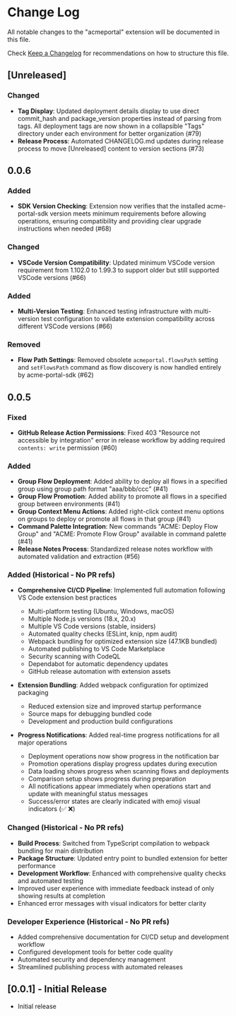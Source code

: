 # Change Log

All notable changes to the "acmeportal" extension will be documented in this file.

Check [Keep a Changelog](http://keepachangelog.com/) for recommendations on how to structure this file.

## [Unreleased]

### Changed
- **Tag Display**: Updated deployment details display to use direct commit_hash and package_version properties instead of parsing from tags. All deployment tags are now shown in a collapsible "Tags" directory under each environment for better organization (#79)
- **Release Process**: Automated CHANGELOG.md updates during release process to move [Unreleased] content to version sections (#73)

## 0.0.6

### Added
- **SDK Version Checking**: Extension now verifies that the installed acme-portal-sdk version meets minimum requirements before allowing operations, ensuring compatibility and providing clear upgrade instructions when needed (#68)

### Changed
- **VSCode Version Compatibility**: Updated minimum VSCode version requirement from 1.102.0 to 1.99.3 to support older but still supported VSCode versions (#66)

### Added  
- **Multi-Version Testing**: Enhanced testing infrastructure with multi-version test configuration to validate extension compatibility across different VSCode versions (#66)

### Removed
- **Flow Path Settings**: Removed obsolete `acmeportal.flowsPath` setting and `setFlowsPath` command as flow discovery is now handled entirely by acme-portal-sdk (#62)

## 0.0.5

### Fixed
- **GitHub Release Action Permissions**: Fixed 403 "Resource not accessible by integration" error in release workflow by adding required `contents: write` permission (#60)

### Added
- **Group Flow Deployment**: Added ability to deploy all flows in a specified group using group path format "aaa/bbb/ccc" (#41)
- **Group Flow Promotion**: Added ability to promote all flows in a specified group between environments (#41)
- **Group Context Menu Actions**: Added right-click context menu options on groups to deploy or promote all flows in that group (#41)
- **Command Palette Integration**: New commands "ACME: Deploy Flow Group" and "ACME: Promote Flow Group" available in command palette (#41)
- **Release Notes Process**: Standardized release notes workflow with automated validation and extraction (#56)

### Added (Historical - No PR refs)
- **Comprehensive CI/CD Pipeline**: Implemented full automation following VS Code extension best practices
  - Multi-platform testing (Ubuntu, Windows, macOS)
  - Multiple Node.js versions (18.x, 20.x)
  - Multiple VS Code versions (stable, insiders)
  - Automated quality checks (ESLint, knip, npm audit)
  - Webpack bundling for optimized extension size (47.1KB bundled)
  - Automated publishing to VS Code Marketplace
  - Security scanning with CodeQL
  - Dependabot for automatic dependency updates
  - GitHub release automation with extension assets

- **Extension Bundling**: Added webpack configuration for optimized packaging
  - Reduced extension size and improved startup performance
  - Source maps for debugging bundled code
  - Development and production build configurations

- **Progress Notifications**: Added real-time progress notifications for all major operations
  - Deployment operations now show progress in the notification bar
  - Promotion operations display progress updates during execution
  - Data loading shows progress when scanning flows and deployments
  - Comparison setup shows progress during preparation
  - All notifications appear immediately when operations start and update with meaningful status messages
  - Success/error states are clearly indicated with emoji visual indicators (✅ ❌)

### Changed (Historical - No PR refs)
- **Build Process**: Switched from TypeScript compilation to webpack bundling for main distribution
- **Package Structure**: Updated entry point to bundled extension for better performance
- **Development Workflow**: Enhanced with comprehensive quality checks and automated testing
- Improved user experience with immediate feedback instead of only showing results at completion
- Enhanced error messages with visual indicators for better clarity

### Developer Experience (Historical - No PR refs)
- Added comprehensive documentation for CI/CD setup and development workflow
- Configured development tools for better code quality
- Automated security and dependency management
- Streamlined publishing process with automated releases

## [0.0.1] - Initial Release

- Initial release
